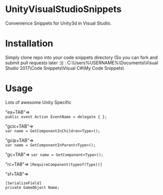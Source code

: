 # UnityVisualStudioSnippets
Convenience Snippets for Unity3d in Visual Studio.

# Installation 
Simply clone repo into your code snippets directory (So you can fork and submit pull requests later :)) :
C:\Users\%USERNAME%\Documents\Visual Studio 2017\Code Snippets\Visual C#\My Code Snippets\

# Usage
Lots of awesome Unity Specific 

"ea+TAB"=>     
```public event Action EventName = delegate { };```

"gcic+TAB"=>     
```var name = GetComponentInChildren<Type>();```

"gcip+TAB"=>     
```var name = GetComponentInParent<Type>();```

"gc+TAB"=>
```var name = GetComponent<Type>();```

"rc+TAB"=>
```[RequireComponent(typeof(Type))]```

"sf+TAB"=>
```
[SerializeField]
private GameObject Name;
```
